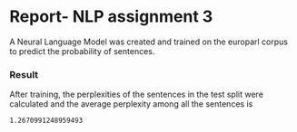 # Report- NLP assignment 3

A Neural Language Model was created and trained on the europarl corpus to predict the probability of sentences.

### Result

After training, the perplexities of the sentences in the test split were calculated and the average perplexity among all the sentences is

```
1.2670991248959493
```

